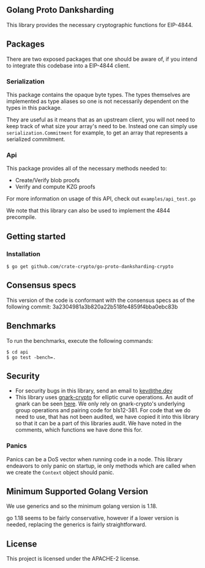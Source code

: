 ## Golang Proto Danksharding

This library provides the necessary cryptographic functions for EIP-4844.

## Packages

There are two exposed packages that one should be aware of, if you intend to integrate this
codebase into a EIP-4844 client. 

### Serialization

This package contains the opaque byte types. The types themselves are implemented as type aliases so one is not necessarily dependent on the types in this package. 

They are useful as it means that as an upstream client, you will not need to keep track of what size your array's need to be. Instead one can simply use `serialization.Commitment` for example, to get an array that represents a serialized commitment.

### Api

This package provides all of the necessary methods needed to:

- Create/Verify blob proofs
- Verify and compute KZG proofs

For more information on usage of this API, check out `examples/api_test.go`

We note that this library can also be used to implement the 4844 precompile.
## Getting started

### Installation 

```
$ go get github.com/crate-crypto/go-proto-danksharding-crypto
```


## Consensus specs

This version of the code is conformant with the consensus specs as of the following commit:
3a2304981a3b820a22b518fe4859f4bba0ebc83b

## Benchmarks

To run the benchmarks, execute the following commands:

```
$ cd api
$ go test -bench=.
```

## Security

- For security bugs in this library, send an email to kev@the.dev
- This library uses [gnark-crypto](https://github.com/ConsenSys/gnark-crypto/tree/master) for elliptic curve operations. An audit of gnark can be seen [here](https://github.com/ConsenSys/gnark-crypto/blob/master/audit_oct2022.pdf). We only rely on gnark-crypto's underlying group operations and pairing code for bls12-381. For code that we do need to use, that has not been audited, we have copied it into this library so that it can be a part of this libraries audit. We have noted in the comments, which functions we have done this for. 

### Panics

Panics can be a DoS vector when running code in a node. This library endeavors to only panic on startup, ie only methods which are called when we create the `Context` object should panic.

## Minimum Supported Golang Version

We use generics and so the minimum golang version is 1.18.

go 1.18 seems to be fairly conservative, however if a lower version is needed,
replacing the generics is fairly straightforward.

## License

This project is licensed under the APACHE-2 license.